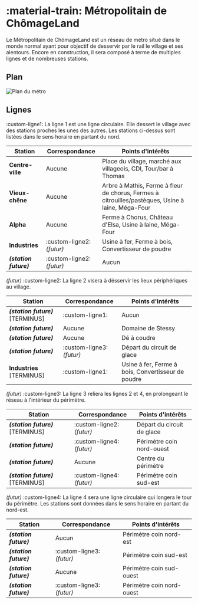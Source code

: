 # :material-train: Métropolitain de ChômageLand  

Le Métropolitain de ChômageLand est un réseau de métro situé dans le monde normal ayant pour objectif de desservir par le rail le village et ses alentours. Encore en construction, il sera composé à terme de multiples lignes et de nombreuses stations.  

## Plan  

![Plan du métro](/img/metro/plan%20métro%20v2.3%20comp.jpg)

## Lignes  

:custom-ligne1: La ligne 1 est une ligne circulaire. Elle dessert le village avec des stations proches les unes des autres. Les stations ci-dessus sont listées dans le sens horaire en partant du nord.  

| Station | Correspondance | Points d'intérêts |
|---------|----------------|-------------------|
| **Centre-ville** | Aucune | Place du village, marché aux villageois, CDI, Tour/bar à Thomas |
| **Vieux-chêne** | Aucune | Arbre à Mathis, Ferme à fleur de chorus, Fermes à citrouilles/pastèques, Usine à laine, Méga-Four |
| **Alpha** | Aucune | Ferme à Chorus, Château d'Elsa, Usine à laine, Méga-Four |
| **Industries** | :custom-ligne2: *(futur)* | Usine à fer, Ferme à bois, Convertisseur de poudre |
| ***(station future)*** | :custom-ligne2: *(futur)* | Aucun |  

*(futur)* :custom-ligne2: La ligne 2 visera à désservir les lieux périphériques au village.  

| Station | Correspondance | Points d'intérêts |
|---------|----------------|-------------------|
| ***(station future)*** [TERMINUS] | :custom-ligne1: | Aucun |
| ***(station future)*** | Aucune | Domaine de Stessy |
| ***(station future)*** | Aucune | Dé à coudre |
| ***(station future)*** | :custom-ligne3: *(futur)* | Départ du circuit de glace |
| **Industries** [TERMINUS] | :custom-ligne1: | Usine à fer, Ferme à bois, Convertisseur de poudre |  

*(futur)* :custom-ligne3: La ligne 3 reliera les lignes 2 et 4, en prolongeant le réseau à l'intérieur du périmètre.  

| Station | Correspondance | Points d'intérêts |
|---------|----------------|-------------------|
| ***(station future)*** [TERMINUS] | :custom-ligne2: *(futur)* | Départ du circuit de glace |
| ***(station future)*** | :custom-ligne4: *(futur)* | Périmètre coin nord-ouest |
| ***(station future)*** | Aucune | Centre du périmètre |
| ***(station future)*** [TERMINUS] | :custom-ligne4: *(futur)* | Périmètre coin sud-est |  

*(futur)* :custom-ligne4: La ligne 4 sera une ligne circulaire qui longera le tour du périmètre. Les stations sont données dans le sens horaire en partant du nord-est.  

| Station | Correspondance | Points d'intérêts |
|---------|----------------|-------------------|
| ***(station future)*** | Aucun | Périmètre coin nord-est |
| ***(station future)*** | :custom-ligne3: *(futur)* | Périmètre coin sud-est |
| ***(station future)*** | Aucune | Périmètre coin sud-ouest |
| ***(station future)*** | :custom-ligne3: *(futur)* | Périmètre coin nord-ouest |  